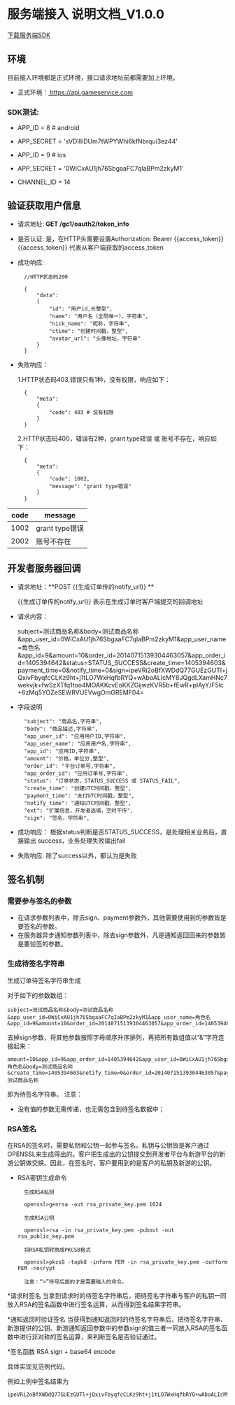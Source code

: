 
# 服务端接入 说明文档_V1.0.0 

<a href="../../static/download/sdk_server_demo_v1.0.zip" target="_blank" class="sdk-download">下载服务端SDK</a>


## 环境
目前接入环境都是正式环境，接口请求地址前都需要加上环境。

- 正式环境：[ https://api.gameservice.com ](/ "正式环境")

### SDK测试:

- APP_ID = 8  # android
- APP_SECRET = 'sVDIlIiDUm7tWPYWhi6kfNbrqui3ez44'

- APP_ID = 9  # ios
- APP_SECRET = '0WiCxAU1jh76SbgaaFC7qIaBPm2zkyM1'

- CHANNEL_ID = 14

## 验证获取用户信息

- 请求地址: **GET /gc1/oauth2/token_info**
- 是否认证: 是，在HTTP头需要设置Authorization: Bearer {{access_token}}
    {{access_token}} 代表从客户端获取的access_token
- 成功响应:

        //HTTP状态码200
        
        {
            "data":
            {
                "id": "用户id,长整型",
                "name": "用户名（全局唯一），字符串",
                "nick_name": "昵称，字符串",
                "ctime": "创建时间戳，整型",
                "avatar_url": "头像地址，字符串"
            }
        }

- 失败响应：

	1.HTTP状态码403,错误只有1种，没有权限，响应如下：
        
        {
            "meta":
            {
                "code": 403 # 没有权限
            }
        }
        
	2.HTTP状态码400，错误有2种，grant type错误 或 账号不存在，响应如下：
        
        {
            "meta":
            {
                "code": 1002,
                "message": "grant type错误"
            }
        }

        
| code |  message      |
| ----| -------------|
|1002  | grant type错误 |
|2002  | 账号不存在      |


## 开发者服务器回调
- 请求地址：**POST {{生成订单传的notify_url}} **

    {{生成订单传的notify_url}} 表示在生成订单时客户端提交的回调地址

- 请求内容：


    subject=测试商品名称&body=测试商品名称&app_user_id=0WiCxAU1jh76SbgaaFC7qIaBPm2zkyM1&app_user_name=角色名&app_id=9&amount=10&order_id=20140715139304463057&app_order_id=1405394642&status=STATUS_SUCCESS&create_time=1405394603&payment_time=0&notify_time=0&sign=ipeVRi2oBfXWDdQ77GUEzGUTl+jQxivFbyqfcCLKz9ht+j1tLO7WxHqfbRYQ+wAboALIcMY8JQgdLXamHNc7wekvjk+fwSzXTfq1too4MOAKKcvEoKKZGijwzKVR5b+fEwR+pIAyY/F5lc+6zMq5YOZeSEWRVUEVwgOmGREMF04=
    
- 字段说明

        "subject": "商品名,字符串",
        "body": "商品描述,字符串",
        "app_user_id": "应用用户ID,字符串",
        "app_user_name": "应用用户名,字符串",
        "app_id": "应用ID,字符串",
        "amount": "价格，单位分,整型",
        "order_id": "平台订单号,字符串",
        "app_order_id": "应用订单号,字符串",
        "status": "订单状态，STATUS_SUCCESS 或 STATUS_FAIL",
        "create_time": "创建UTC时间戳，整型",
        "payment_time": "支付UTC时间戳，整型",
        "notify_time": "通知UTC时间戳，整型",
        "ext": "扩展信息，开发者选填，空时不传",
        "sign": "签名，字符串",

- 成功响应：
    根据status判断是否STATUS_SUCCESS，是处理相关业务后，直接输出 success，业务处理失败输出fail
- 失败响应:
    除了success以外，都认为是失败

## 签名机制
###  需要参与签名的参数
- 在请求参数列表中，除去sign、payment参数外，其他需要使用到的参数皆是要签名的参数。
- 在服务器异步通知参数列表中，除去sign参数外，凡是通知返回回来的参数皆是要验签的参数。
### 生成待签名字符串
生成订单待签名字符串生成

对于如下的参数数组：

    subject=测试商品名称&body=测试商品名称&app_user_id=0WiCxAU1jh76SbgaaFC7qIaBPm2zkyM1&app_user_name=角色名&app_id=9&amount=10&order_id=20140715139304463057&app_order_id=1405394642&status=STATUS_SUCCESS&create_time=1405394603&payment_time=0&notify_time=0&sign=ipeVRi2oBfXWDdQ77GUEzGUTl+jQxivFbyqfcCLKz9ht+j1tLO7WxHqfbRYQ+wAboALIcMY8JQgdLXamHNc7wekvjk+fwSzXTfq1too4MOAKKcvEoKKZGijwzKVR5b+fEwR+pIAyY/F5lc+6zMq5YOZeSEWRVUEVwgOmGREMF04=

去掉sign参数，将其他参数按照字母顺序升序排列，再把所有数组值以“&”字符连接起来：
    
    amount=10&app_id=9&app_order_id=1405394642&app_user_id=0WiCxAU1jh76SbgaaFC7qIaBPm2zkyM1&app_user_name=角色名&body=测试商品名称&create_time=1405394603&notify_time=0&order_id=20140715139304463057&payment_time=0&status=STATUS_SUCCESS&subject=测试商品名称

即为待签名字符串。
注意：

* 没有值的参数无需传递，也无需包含到待签名数据中；

### RSA签名
在RSA的签名时，需要私钥和公钥一起参与签名。私钥与公钥皆是客户通过OPENSSL来生成得出的。客户把生成出的公钥提交到开发者平台与新游平台的新游公钥做交换。因此，在签名时，客户要用到的是客户的私钥及新游的公钥。


* RSA密钥生成命令

        生成RSA私钥
        
        openssl>genrsa -out rsa_private_key.pem 1024
        
        生成RSA公钥
        
        openssl>rsa -in rsa_private_key.pem -pubout -out rsa_public_key.pem
        
        将RSA私钥转换成PKCS8格式
        
        openssl>pkcs8 -topk8 -inform PEM -in rsa_private_key.pem -outform PEM -nocrypt
        
        注意：“>”符号后面的才是需要输入的命令。


*请求时签名
当拿到请求时的待签名字符串后，把待签名字符串与客户的私钥一同放入RSA的签名函数中进行签名运算，从而得到签名结果字符串。

*通知返回时验证签名
当获得到通知返回时的待签名字符串后，把待签名字符串、新游提供的公钥、新游通知返回参数中的参数sign的值三者一同放入RSA的签名函数中进行非对称的签名运算，来判断签名是否验证通过。

*签名函数
 RSA sign + base64 encode
 
 具体实现见范例代码。
 
例如上例中签名结果为

    ipeVRi2oBfXWDdQ77GUEzGUTl+jQxivFbyqfcCLKz9ht+j1tLO7WxHqfbRYQ+wAboALIcMY8JQgdLXamHNc7wekvjk+fwSzXTfq1too4MOAKKcvEoKKZGijwzKVR5b+fEwR+pIAyY/F5lc+6zMq5YOZeSEWRVUEVwgOmGREMF04=
    